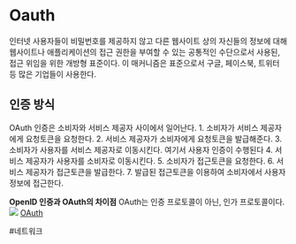 # Oauth
인터넷 사용자들이 비밀번호를 제공하지 않고 다른 웹사이트 상의 자신들의 정보에 대해 웹사이트나 애플리케이션의 접근 권한을 부여할 수 있는 공통적인 수단으로서 사용된, 접근 위임을 위한 개방형 표준이다.
이 매커니즘은 표준으로서 구글, 페이스북, 트위터 등 많은 기업들이 사용한다.


## 인증 방식
OAuth 인증은 소비자와 서비스 제공자 사이에서 일어난다.
	1. 소비자가 서비스 제공자에게 요청토큰을 요청한다.
	2. 서비스 제공자가 소비자에게 요청토큰을 발급해준다.
	3. 소비자가 사용자를 서비스 제공자로 이동시킨다. 여기서 사용자 인증이 수행된다
	4. 서비스 제공자가 사용자를 소비자로 이동시킨다.
	5. 소비자가 접근토큰을 요청한다.
	6. 서비스 제공자가 접근토큰을 발급한다.
	7. 발급된 접근토큰을 이용하여 소비자에서 사용자 정보에 접근한다.


**OpenID 인증과 OAuth의 차이점**
OAuth는 인증 프로토콜이 아닌, 인가 프로토콜이다.
![](Oauth/F98B2BDE-C3E4-423B-87D4-CC50D640ADFF.png)
[OAuth](https://upload.wikimedia.org/wikipedia/commons/thumb/3/32/OpenIDvs.Pseudo-AuthenticationusingOAuth.svg/512px-OpenIDvs.Pseudo-AuthenticationusingOAuth.svg.png)


#네트워크
